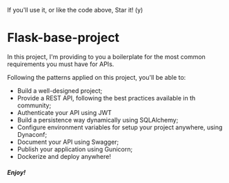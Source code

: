 If you'll use it, or like the code above, Star it! (y)

# Flask-base-project

In this project, I'm providing to you a boilerplate for the most common requirements you must have for APIs.

Following the patterns applied on this project, you'll be able to:

- Build a well-designed project;
- Provide a REST API, following the best practices available in th community;
- Authenticate your API using JWT
- Build a persistence way dynamically using SQLAlchemy;
- Configure environment variables for setup your project anywhere, using Dynaconf;
- Document your API using Swagger;
- Publish your application using Gunicorn;
- Dockerize and deploy anywhere!

##### Enjoy!
